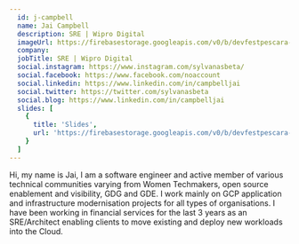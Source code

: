 ```yaml
---
  id: j-campbell
  name: Jai Campbell
  description: SRE | Wipro Digital
  imageUrl: https://firebasestorage.googleapis.com/v0/b/devfestpescara-2023.appspot.com/o/speakers%2Fj-campbell.jpg?alt=media&token=8666cf5a-53b3-4949-9f2e-79b395ebece7
  company: 
  jobTitle: SRE | Wipro Digital
  social.instagram: https://www.instagram.com/sylvanasbeta/
  social.facebook: https://www.facebook.com/noaccount
  social.linkedin: https://www.linkedin.com/in/campbelljai
  social.twitter: https://twitter.com/sylvanasbeta
  social.blog: https://www.linkedin.com/in/campbelljai
  slides: [
    {
      title: 'Slides',
      url: 'https://firebasestorage.googleapis.com/v0/b/devfestpescara-2023.appspot.com/o/slides%2FSite_Reliability_Engineering_natively_on_the_Google_Cloud_Platform.pdf?alt=media&token=e7844108-b7a0-4a0c-9300-6c77ebaf4914'
    }
  ]
---
```

Hi,  my name is Jai,   I am a software engineer and active member of various technical communities varying from Women Techmakers,  open source enablement and visibility, GDG and GDE.
I work mainly on GCP application and infrastructure modernisation projects for all types of organisations.  I have been working in financial services for the last 3 years as an SRE/Architect enabling clients to move existing and deploy new workloads into the Cloud.
  
